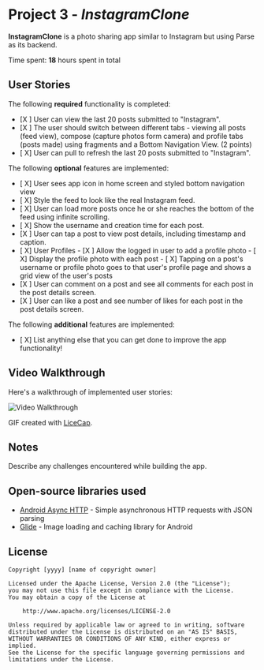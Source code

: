 # Project 3 - *InstagramClone*

**InstagramClone** is a photo sharing app similar to Instagram but using Parse as its backend.

Time spent: **18** hours spent in total

## User Stories

The following **required** functionality is completed:

- [X ] User can view the last 20 posts submitted to "Instagram".
- [X ] The user should switch between different tabs - viewing all posts (feed view), compose (capture photos form camera) and profile tabs (posts made) using fragments and a Bottom Navigation View. (2 points)
- [ X] User can pull to refresh the last 20 posts submitted to "Instagram".

The following **optional** features are implemented:

- [ X] User sees app icon in home screen and styled bottom navigation view
- [ X] Style the feed to look like the real Instagram feed.
- [ X] User can load more posts once he or she reaches the bottom of the feed using infinite scrolling.
- [ X] Show the username and creation time for each post.
- [X ] User can tap a post to view post details, including timestamp and caption.
- [ X] User Profiles
      - [X ] Allow the logged in user to add a profile photo
      - [ X] Display the profile photo with each post
      - [ X] Tapping on a post's username or profile photo goes to that user's profile page and shows a grid view of the user's posts 
- [X ] User can comment on a post and see all comments for each post in the post details screen.
- [X ] User can like a post and see number of likes for each post in the post details screen.

The following **additional** features are implemented:

- [ X] List anything else that you can get done to improve the app functionality!

## Video Walkthrough

Here's a walkthrough of implemented user stories:

<img src='http://i.imgur.com/link/to/your/gif/file.gif' title='Video Walkthrough' width='' alt='Video Walkthrough' />

GIF created with [LiceCap](http://www.cockos.com/licecap/).

## Notes

Describe any challenges encountered while building the app.

## Open-source libraries used

- [Android Async HTTP](https://github.com/codepath/CPAsyncHttpClient) - Simple asynchronous HTTP requests with JSON parsing
- [Glide](https://github.com/bumptech/glide) - Image loading and caching library for Android

## License

    Copyright [yyyy] [name of copyright owner]

    Licensed under the Apache License, Version 2.0 (the "License");
    you may not use this file except in compliance with the License.
    You may obtain a copy of the License at

        http://www.apache.org/licenses/LICENSE-2.0

    Unless required by applicable law or agreed to in writing, software
    distributed under the License is distributed on an "AS IS" BASIS,
    WITHOUT WARRANTIES OR CONDITIONS OF ANY KIND, either express or implied.
    See the License for the specific language governing permissions and
    limitations under the License.
